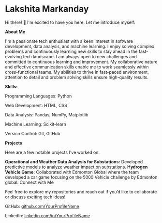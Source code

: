 # Lakshita Markanday

Hi there! 👋 I'm excited to have you here. Let me introduce myself:

**About Me**

I'm a passionate tech enthusiast with a keen interest in software development, data analysis, and machine learning. I enjoy solving complex problems and continuously learning new skills to stay ahead in the fast-evolving tech landscape. I am always open to new challenges and committed to continuous learning and improvement. My collaborative nature and effective communication skills enable me to work seamlessly within cross-functional teams. My abilities to thrive in fast-paced environment, attention to detail and problem solving skills ensure high-quality results.

**Skills:**

Programming Languages: Python

Web Development: HTML, CSS

Data Analysis: Pandas, NumPy, Matplotlib

Machine Learning: Scikit-learn

Version Control: Git, GitHub

**Projects**

Here are a few notable projects I've worked on:

**Operational and Weather Data Analysis for Substations:** Developed predictive models to analyze weather impact on substations.
**Hydrogen Vehicle Game:** Collaborated with Edmonton Global where the team developed a car game focusing on the 5000 Vehicle challenge by Edmonton global.
Connect with Me

Feel free to explore my repositories and reach out if you’d like to collaborate or discuss exciting tech ideas!

GitHub: [github.com/YourProfileName](https://github.com/lakshitamarkanday777)

LinkedIn: [linkedin.com/in/YourProfileName](https://www.linkedin.com/in/lakshita-markanday-143448303/)



